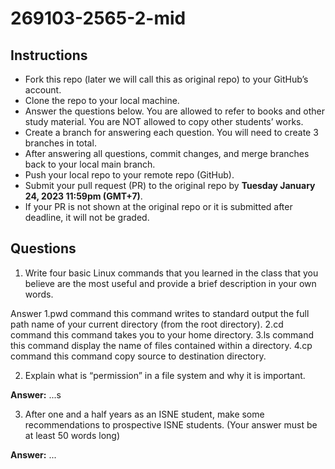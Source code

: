 # 269103-2565-2-mid

## Instructions

- Fork this repo (later we will call this as original repo) to your GitHub’s account. 
- Clone the repo to your local machine.
- Answer the questions below. You are allowed to refer to books and other study material. You are NOT allowed to copy other students’ works. 
- Create a branch for answering each question. You will need to create 3 branches in total.
- After answering all questions, commit changes, and merge branches back to your local main branch.
- Push your local repo to your remote repo (GitHub).
- Submit your pull request (PR) to the original repo by **Tuesday January 24, 2023 11:59pm (GMT+7)**.
- If your PR is not shown at the original repo or it is submitted after deadline, it will not be graded.

## Questions

1. Write four basic Linux commands that you learned in the class that you believe are the most useful and provide a brief description in your own words. 

Answer
1.pwd command this command writes to standard output the full path name of your current directory (from the root directory).
2.cd command this command takes you to your home directory.
3.ls command this command display the name of files contained within a directory.
4.cp command this command copy source to destination directory.

2. Explain what is “permission” in a file system and why it is important.

**Answer:** ...s 

3. After one and a half years as an ISNE student, make some recommendations to prospective ISNE students. (Your answer must be at least 50 words long)

**Answer:** ...
